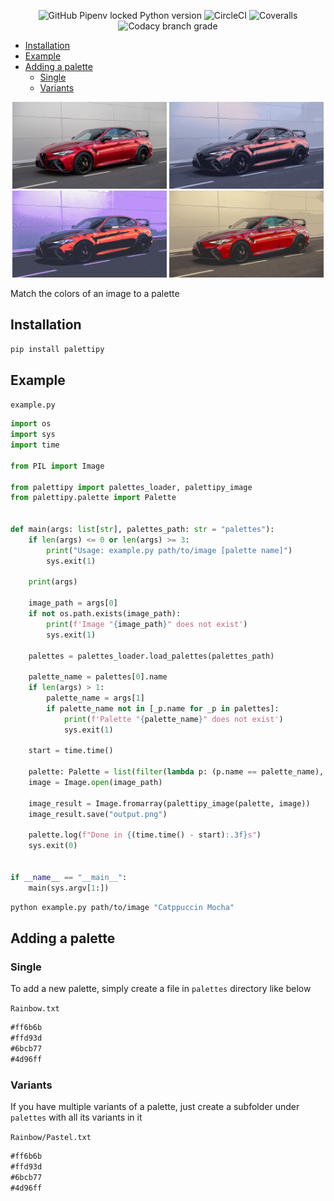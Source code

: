 <p align="center">
  <img alt="GitHub Pipenv locked Python version" src="https://img.shields.io/github/pipenv/locked/python-version/Korazza/palettipy?&logo=python&style=flat-square">
  <img alt="CircleCI" src="https://img.shields.io/circleci/build/github/Korazza/palettipy/main?&label=test&logo=circleci&style=flat-square">
  <img alt="Coveralls" src="https://img.shields.io/coveralls/github/Korazza/palettipy?&logo=coveralls&style=flat-square">
  <img alt="Codacy branch grade" src="https://img.shields.io/codacy/grade/0a0cccad8d79414d88671d85ed98da06/main?&logo=codacy&style=flat-square">
</p>

- [Installation](#installation)
- [Example](#example)
- [Adding a palette](#adding-a-palette)
  - [Single](#single)
  - [Variants](#variants)

<p align="center">
  <img alt="Normal" src="images/normal.png" width="49%">
  <img alt="Catppuccin Macchiato" src="images/catppuccin-macchiato.png" width="49%">
  <img alt="Dracula" src="images/dracula.png" width="49%">
  <img alt="Gruvbox" src="images/gruvbox.png" width="49%">
</p>

Match the colors of an image to a palette

## Installation

```sh
pip install palettipy
```

## Example

`example.py`

```python
import os
import sys
import time

from PIL import Image

from palettipy import palettes_loader, palettipy_image
from palettipy.palette import Palette


def main(args: list[str], palettes_path: str = "palettes"):
    if len(args) <= 0 or len(args) >= 3:
        print("Usage: example.py path/to/image [palette name]")
        sys.exit(1)

    print(args)

    image_path = args[0]
    if not os.path.exists(image_path):
        print(f'Image "{image_path}" does not exist')
        sys.exit(1)

    palettes = palettes_loader.load_palettes(palettes_path)

    palette_name = palettes[0].name
    if len(args) > 1:
        palette_name = args[1]
        if palette_name not in [_p.name for _p in palettes]:
            print(f'Palette "{palette_name}" does not exist')
            sys.exit(1)

    start = time.time()

    palette: Palette = list(filter(lambda p: (p.name == palette_name), palettes))[0]
    image = Image.open(image_path)

    image_result = Image.fromarray(palettipy_image(palette, image))
    image_result.save("output.png")

    palette.log(f"Done in {(time.time() - start):.3f}s")
    sys.exit(0)


if __name__ == "__main__":
    main(sys.argv[1:])
```

```sh
python example.py path/to/image "Catppuccin Mocha"
```

## Adding a palette

### Single

To add a new palette, simply create a file in `palettes` directory like below

`Rainbow.txt`

```md
#ff6b6b
#ffd93d
#6bcb77
#4d96ff
```

### Variants

If you have multiple variants of a palette, just create a subfolder under `palettes` with all its variants in it

`Rainbow/Pastel.txt`

```md
#ff6b6b
#ffd93d
#6bcb77
#4d96ff
```
